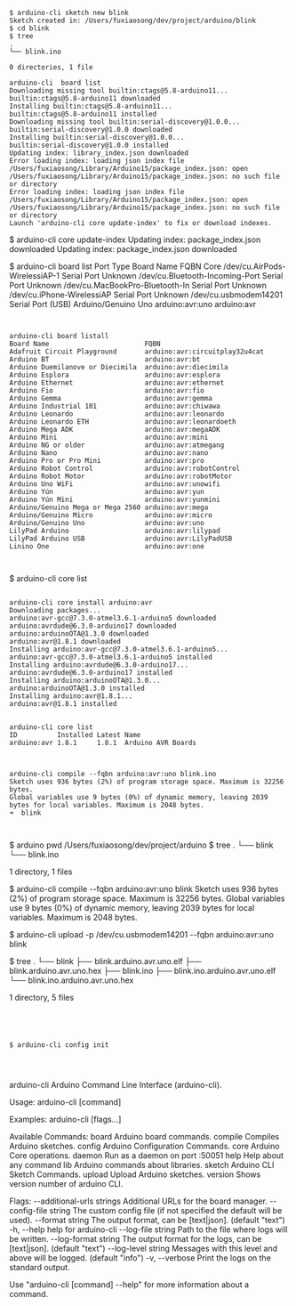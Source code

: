 





```
$ arduino-cli sketch new blink
Sketch created in: /Users/fuxiaosong/dev/project/arduino/blink
$ cd blink
$ tree
.
└── blink.ino

0 directories, 1 file
```




```
arduino-cli  board list
Downloading missing tool builtin:ctags@5.8-arduino11...
builtin:ctags@5.8-arduino11 downloaded
Installing builtin:ctags@5.8-arduino11...
builtin:ctags@5.8-arduino11 installed
Downloading missing tool builtin:serial-discovery@1.0.0...
builtin:serial-discovery@1.0.0 downloaded
Installing builtin:serial-discovery@1.0.0...
builtin:serial-discovery@1.0.0 installed
Updating index: library_index.json downloaded
Error loading index: loading json index file /Users/fuxiaosong/Library/Arduino15/package_index.json: open /Users/fuxiaosong/Library/Arduino15/package_index.json: no such file or directory
Error loading index: loading json index file /Users/fuxiaosong/Library/Arduino15/package_index.json: open /Users/fuxiaosong/Library/Arduino15/package_index.json: no such file or directory
Launch 'arduino-cli core update-index' to fix or download indexes.
```

$ arduino-cli core update-index
Updating index: package_index.json downloaded
Updating index: package_index.json downloaded

$ arduino-cli board list
Port                            Type              Board Name          FQBN            Core
/dev/cu.AirPods-WirelessiAP-1   Serial Port       Unknown
/dev/cu.Bluetooth-Incoming-Port Serial Port       Unknown
/dev/cu.MacBookPro-Bluetooth-In Serial Port       Unknown
/dev/cu.iPhone-WirelessiAP      Serial Port       Unknown
/dev/cu.usbmodem14201           Serial Port (USB) Arduino/Genuino Uno arduino:avr:uno arduino:avr
```


arduino-cli board listall
Board Name                        FQBN
Adafruit Circuit Playground       arduino:avr:circuitplay32u4cat
Arduino BT                        arduino:avr:bt
Arduino Duemilanove or Diecimila  arduino:avr:diecimila
Arduino Esplora                   arduino:avr:esplora
Arduino Ethernet                  arduino:avr:ethernet
Arduino Fio                       arduino:avr:fio
Arduino Gemma                     arduino:avr:gemma
Arduino Industrial 101            arduino:avr:chiwawa
Arduino Leonardo                  arduino:avr:leonardo
Arduino Leonardo ETH              arduino:avr:leonardoeth
Arduino Mega ADK                  arduino:avr:megaADK
Arduino Mini                      arduino:avr:mini
Arduino NG or older               arduino:avr:atmegang
Arduino Nano                      arduino:avr:nano
Arduino Pro or Pro Mini           arduino:avr:pro
Arduino Robot Control             arduino:avr:robotControl
Arduino Robot Motor               arduino:avr:robotMotor
Arduino Uno WiFi                  arduino:avr:unowifi
Arduino Yún                       arduino:avr:yun
Arduino Yún Mini                  arduino:avr:yunmini
Arduino/Genuino Mega or Mega 2560 arduino:avr:mega
Arduino/Genuino Micro             arduino:avr:micro
Arduino/Genuino Uno               arduino:avr:uno
LilyPad Arduino                   arduino:avr:lilypad
LilyPad Arduino USB               arduino:avr:LilyPadUSB
Linino One                        arduino:avr:one



```
$ arduino-cli core list

```

arduino-cli core install arduino:avr
Downloading packages...
arduino:avr-gcc@7.3.0-atmel3.6.1-arduino5 downloaded
arduino:avrdude@6.3.0-arduino17 downloaded
arduino:arduinoOTA@1.3.0 downloaded
arduino:avr@1.8.1 downloaded
Installing arduino:avr-gcc@7.3.0-atmel3.6.1-arduino5...
arduino:avr-gcc@7.3.0-atmel3.6.1-arduino5 installed
Installing arduino:avrdude@6.3.0-arduino17...
arduino:avrdude@6.3.0-arduino17 installed
Installing arduino:arduinoOTA@1.3.0...
arduino:arduinoOTA@1.3.0 installed
Installing arduino:avr@1.8.1...
arduino:avr@1.8.1 installed


arduino-cli core list
ID          Installed Latest Name
arduino:avr 1.8.1     1.8.1  Arduino AVR Boards



arduino-cli compile --fqbn arduino:avr:uno blink.ino
Sketch uses 936 bytes (2%) of program storage space. Maximum is 32256 bytes.
Global variables use 9 bytes (0%) of dynamic memory, leaving 2039 bytes for local variables. Maximum is 2048 bytes.
➜  blink



```
$ arduino pwd
/Users/fuxiaosong/dev/project/arduino
$ tree
.
└── blink
    └── blink.ino

1 directory, 1 files

$ arduino-cli compile --fqbn arduino:avr:uno blink
Sketch uses 936 bytes (2%) of program storage space. Maximum is 32256 bytes.
Global variables use 9 bytes (0%) of dynamic memory, leaving 2039 bytes for local variables. Maximum is 2048 bytes.

$ arduino-cli upload -p /dev/cu.usbmodem14201 --fqbn arduino:avr:uno blink

$ tree
.
└── blink
    ├── blink.arduino.avr.uno.elf
    ├── blink.arduino.avr.uno.hex
    ├── blink.ino
    ├── blink.ino.arduino.avr.uno.elf
    └── blink.ino.arduino.avr.uno.hex

1 directory, 5 files
```




$ arduino-cli config init




```
arduino-cli
Arduino Command Line Interface (arduino-cli).

Usage:
  arduino-cli [command]

Examples:
  arduino-cli <command> [flags...]

Available Commands:
  board         Arduino board commands.
  compile       Compiles Arduino sketches.
  config        Arduino Configuration Commands.
  core          Arduino Core operations.
  daemon        Run as a daemon on port :50051
  help          Help about any command
  lib           Arduino commands about libraries.
  sketch        Arduino CLI Sketch Commands.
  upload        Upload Arduino sketches.
  version       Shows version number of arduino CLI.

Flags:
      --additional-urls strings   Additional URLs for the board manager.
      --config-file string        The custom config file (if not specified the default will be used).
      --format string             The output format, can be [text|json]. (default "text")
  -h, --help                      help for arduino-cli
      --log-file string           Path to the file where logs will be written.
      --log-format string         The output format for the logs, can be [text|json]. (default "text")
      --log-level string          Messages with this level and above will be logged. (default "info")
  -v, --verbose                   Print the logs on the standard output.

Use "arduino-cli [command] --help" for more information about a command.
```
